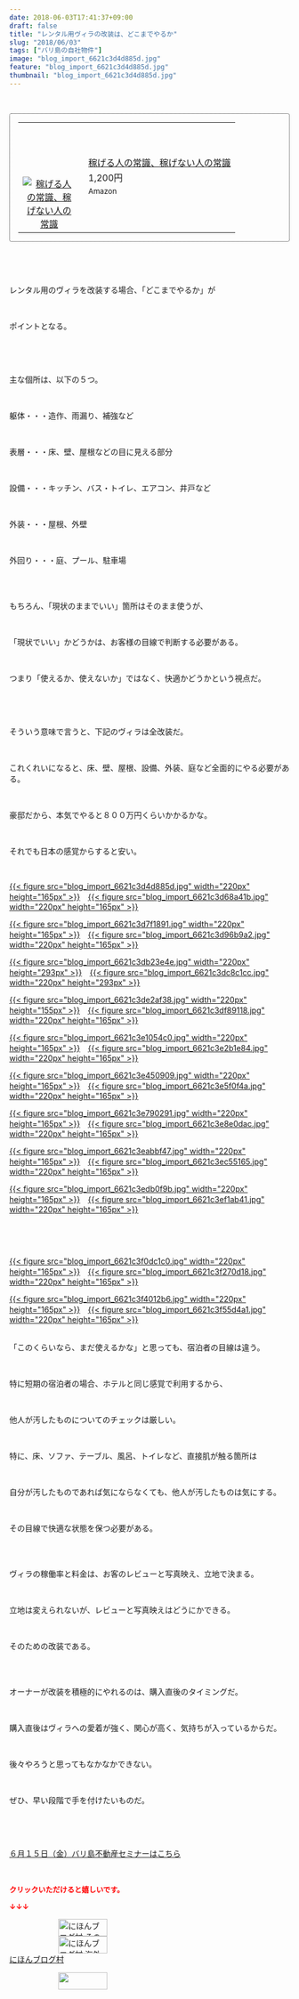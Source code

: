 ```yaml
---
date: 2018-06-03T17:41:37+09:00
draft: false
title: "レンタル用ヴィラの改装は、どこまでやるか"
slug: "2018/06/03"
tags: ["バリ島の自社物件"]
image: "blog_import_6621c3d4d885d.jpg"
feature: "blog_import_6621c3d4d885d.jpg"
thumbnail: "blog_import_6621c3d4d885d.jpg"
---
```

<p> </p><div contenteditable="false" style="padding: 15px; border-radius: 4px; border: 1px dotted currentColor; border-image: none;"><table border="0" cellpadding="0" cellspacing="0" style="margin: 0px; table-layout: fixed;" width="100%">	<tbody width="100%">		<tr>			<td aligin="center" style="vertical-align: middle;" width="95"><span style="text-align: center; display: block;"><a href="affiliate.do?affiliateId=37369892" alt0="BlogAffiliate" target="_blank" rel="nofollow"><img alt="稼げる人の常識、稼げない人の常識" border="0" data-img="affiliate" src="data:image/svg+xml;charset=utf-8,%3Csvg%20xmlns%3D%22http%3A%2F%2Fwww.w3.org%2F2000%2Fsvg%22%20title%3D%22Placeholder%20for%20Images%22%20role%3D%22presentation%22%20viewBox%3D%220%200%201%201%22%20%2F%3E" style="margin: 0px; vertical-align: middle; max-width: 95px;" data-src="https://images-fe.ssl-images-amazon.com/images/I/51Ft8zEBpkL._SL160_.jpg"/><noscript><img alt="稼げる人の常識、稼げない人の常識" border="0" data-img="affiliate" src="https://images-fe.ssl-images-amazon.com/images/I/51Ft8zEBpkL._SL160_.jpg" style="margin: 0px; vertical-align: middle; max-width: 95px;"></noscript></a></span></td>			<td style="line-height: 1.5; padding-left: 15px; vertical-align: middle;"><a href="affiliate.do?affiliateId=37369892" alt0="BlogAffiliate" target="_blank" rel="nofollow">稼げる人の常識、稼げない人の常識</a>			<div style="padding: 3px 0px;">1,200円</div>			<div style="font-size: 0.83em;">Amazon</div></td>		</tr>	</tbody></table></div><p> </p><p> </p><p>レンタル用のヴィラを改装する場合、「どこまでやるか」が</p><p> </p><p>ポイントとなる。</p><p> </p><p> </p><p>主な個所は、以下の５つ。</p><p> </p><p>躯体・・・造作、雨漏り、補強など</p><p> </p><p>表層・・・床、壁、屋根などの目に見える部分</p><p> </p><p>設備・・・キッチン、バス・トイレ、エアコン、井戸など</p><p> </p><p>外装・・・屋根、外壁</p><p> </p><p>外回り・・・庭、プール、駐車場</p><p> </p><p><br/>もちろん、「現状のままでいい」箇所はそのまま使うが、</p><p> </p><p>「現状でいい」かどうかは、お客様の目線で判断する必要がある。</p><p> </p><p>つまり「使えるか、使えないか」ではなく、快適かどうかという視点だ。</p><p> </p><p> </p><p>そういう意味で言うと、下記のヴィラは全改装だ。</p><p> </p><p>これくれいになると、床、壁、屋根、設備、外装、庭など全面的にやる必要がある。</p><p> </p><p>豪邸だから、本気でやると８００万円くらいかかるかな。</p><p> </p><p>それでも日本の感覚からすると安い。</p><p> </p><p><a href="blog_import_6621c3d4d885d.jpg">{{< figure src="blog_import_6621c3d4d885d.jpg" width="220px" height="165px" >}}</a>　<a href="blog_import_6621c3d68a41b.jpg">{{< figure src="blog_import_6621c3d68a41b.jpg" width="220px" height="165px" >}}</a></p><p><a href="blog_import_6621c3d7f1891.jpg">{{< figure src="blog_import_6621c3d7f1891.jpg" width="220px" height="165px" >}}</a>　<a href="blog_import_6621c3d96b9a2.jpg">{{< figure src="blog_import_6621c3d96b9a2.jpg" width="220px" height="165px" >}}</a></p><p><a href="blog_import_6621c3db23e4e.jpg">{{< figure src="blog_import_6621c3db23e4e.jpg" width="220px" height="293px" >}}</a>　<a href="blog_import_6621c3dc8c1cc.jpg">{{< figure src="blog_import_6621c3dc8c1cc.jpg" width="220px" height="293px" >}}</a></p><p><a href="blog_import_6621c3de2af38.jpg">{{< figure src="blog_import_6621c3de2af38.jpg" width="220px" height="155px" >}}</a>　<a href="blog_import_6621c3df89118.jpg">{{< figure src="blog_import_6621c3df89118.jpg" width="220px" height="165px" >}}</a></p><p><a href="blog_import_6621c3e1054c0.jpg">{{< figure src="blog_import_6621c3e1054c0.jpg" width="220px" height="165px" >}}</a>　<a href="blog_import_6621c3e2b1e84.jpg">{{< figure src="blog_import_6621c3e2b1e84.jpg" width="220px" height="165px" >}}</a></p><p><a href="blog_import_6621c3e450909.jpg">{{< figure src="blog_import_6621c3e450909.jpg" width="220px" height="165px" >}}</a>　<a href="blog_import_6621c3e5f0f4a.jpg">{{< figure src="blog_import_6621c3e5f0f4a.jpg" width="220px" height="165px" >}}</a></p><p><a href="blog_import_6621c3e790291.jpg">{{< figure src="blog_import_6621c3e790291.jpg" width="220px" height="165px" >}}</a>　<a href="blog_import_6621c3e8e0dac.jpg">{{< figure src="blog_import_6621c3e8e0dac.jpg" width="220px" height="165px" >}}</a></p><p><a href="blog_import_6621c3eabbf47.jpg">{{< figure src="blog_import_6621c3eabbf47.jpg" width="220px" height="165px" >}}</a>　<a href="blog_import_6621c3ec55165.jpg">{{< figure src="blog_import_6621c3ec55165.jpg" width="220px" height="165px" >}}</a></p><p><a href="blog_import_6621c3edb0f9b.jpg">{{< figure src="blog_import_6621c3edb0f9b.jpg" width="220px" height="165px" >}}</a>　<a href="blog_import_6621c3ef1ab41.jpg">{{< figure src="blog_import_6621c3ef1ab41.jpg" width="220px" height="165px" >}}</a></p><p> </p><p> </p><p><a href="blog_import_6621c3f0dc1c0.jpg">{{< figure src="blog_import_6621c3f0dc1c0.jpg" width="220px" height="165px" >}}</a>　<a href="blog_import_6621c3f270d18.jpg">{{< figure src="blog_import_6621c3f270d18.jpg" width="220px" height="165px" >}}</a></p><p><a href="blog_import_6621c3f4012b6.jpg">{{< figure src="blog_import_6621c3f4012b6.jpg" width="220px" height="165px" >}}</a>　<a href="blog_import_6621c3f55d4a1.jpg">{{< figure src="blog_import_6621c3f55d4a1.jpg" width="220px" height="165px" >}}</a></p><p><br/>「このくらいなら、まだ使えるかな」と思っても、宿泊者の目線は違う。</p><p> </p><p>特に短期の宿泊者の場合、ホテルと同じ感覚で利用するから、</p><p> </p><p>他人が汚したものについてのチェックは厳しい。</p><p> </p><p>特に、床、ソファ、テーブル、風呂、トイレなど、直接肌が触る箇所は</p><p> </p><p>自分が汚したものであれば気にならなくても、他人が汚したものは気にする。</p><p> </p><p>その目線で快適な状態を保つ必要がある。</p><p> </p><p><br/>ヴィラの稼働率と料金は、お客のレビューと写真映え、立地で決まる。</p><p> </p><p>立地は変えられないが、レビューと写真映えはどうにかできる。</p><p> </p><p>そのための改装である。</p><p> </p><p><br/>オーナーが改装を積極的にやれるのは、購入直後のタイミングだ。</p><p> </p><p>購入直後はヴィラへの愛着が強く、関心が高く、気持ちが入っているからだ。</p><p> </p><p>後々やろうと思ってもなかなかできない。</p><p> </p><p>ぜひ、早い段階で手を付けたいものだ。</p><p> </p><p> </p><p><span style="text-decoration: underline;"><a href="iin.co.jp" target="_blank">６月１５日（金）バリ島不動産セミナーはこちら</a></span></p><p> </p><p><font color="#ff0000" size="2"><strong>クリックいただけると嬉しいです。</strong></font></p><p><font color="#ff0000" size="2"><strong>↓↓↓</strong></font></p><p><a href="ranking.html?p_cid=01260127" id="&amp;blogmura_banner" target="_blank"><img alt="にほんブログ村 その他生活ブログ 不動産投資へ" border="0" height="31" src="data:image/svg+xml;charset=utf-8,%3Csvg%20xmlns%3D%22http%3A%2F%2Fwww.w3.org%2F2000%2Fsvg%22%20title%3D%22Placeholder%20for%20Images%22%20role%3D%22presentation%22%20viewBox%3D%220%200%2088%2031%22%20%2F%3E" width="88" data-src="https://img-proxy.blog-video.jp/images?url=http%3A%2F%2Flife.blogmura.com%2Fhudousantoushi%2Fimg%2Fhudousantoushi88_31.gif" style="aspect-ratio: auto 88 / 31;"/><noscript><img alt="にほんブログ村 その他生活ブログ 不動産投資へ" border="0" height="31" src="https://img-proxy.blog-video.jp/images?url=http%3A%2F%2Flife.blogmura.com%2Fhudousantoushi%2Fimg%2Fhudousantoushi88_31.gif" width="88"></noscript></a><br/><a href="ranking.html?p_cid=01260127" target="_blank"><img alt="にほんブログ村 海外生活ブログ バリ島情報へ" border="0" height="31" src="data:image/svg+xml;charset=utf-8,%3Csvg%20xmlns%3D%22http%3A%2F%2Fwww.w3.org%2F2000%2Fsvg%22%20title%3D%22Placeholder%20for%20Images%22%20role%3D%22presentation%22%20viewBox%3D%220%200%2088%2031%22%20%2F%3E" width="88" data-src="https://img-proxy.blog-video.jp/images?url=http%3A%2F%2Foverseas.blogmura.com%2Fbali%2Fimg%2Fbali88_31.gif" style="aspect-ratio: auto 88 / 31;"/><noscript><img alt="にほんブログ村 海外生活ブログ バリ島情報へ" border="0" height="31" src="https://img-proxy.blog-video.jp/images?url=http%3A%2F%2Foverseas.blogmura.com%2Fbali%2Fimg%2Fbali88_31.gif" width="88"></noscript></a><br/><a href="ranking.html?p_cid=01260127" target="_blank">にほんブログ村</a></p><p><a href="link.php?1804582" title="人気ブログランキングへ"><img border="0" height="31" src="data:image/svg+xml;charset=utf-8,%3Csvg%20xmlns%3D%22http%3A%2F%2Fwww.w3.org%2F2000%2Fsvg%22%20title%3D%22Placeholder%20for%20Images%22%20role%3D%22presentation%22%20viewBox%3D%220%200%2088%2031%22%20%2F%3E" width="88" data-src="https://blog.with2.net/img/banner/banner_22.gif" style="aspect-ratio: auto 88 / 31;"/><noscript><img border="0" height="31" src="https://blog.with2.net/img/banner/banner_22.gif" width="88"></noscript></a></p><p> </p>

